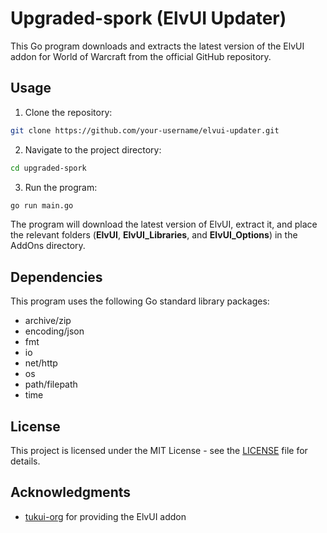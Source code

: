# Upgraded-spork (ElvUI Updater)

This Go program downloads and extracts the latest version of the ElvUI addon for World of Warcraft from the official GitHub repository.

## Usage

1. Clone the repository:

  ```bash
  git clone https://github.com/your-username/elvui-updater.git
  ```

2. Navigate to the project directory:

  ```bash
  cd upgraded-spork
  ```

3. Run the program:

  ```bash
  go run main.go
  ```

The program will download the latest version of ElvUI, extract it, and place the relevant folders (__ElvUI__, __ElvUI_Libraries__, and __ElvUI_Options__) in the AddOns directory.

## Dependencies

This program uses the following Go standard library packages:

  - archive/zip
  - encoding/json
  - fmt
  - io
  - net/http
  - os
  - path/filepath
  - time

## License

This project is licensed under the MIT License - see the [LICENSE](https://github.com/qqMelon/upgraded-spork/blob/trunk/LICENSE) file for details.

## Acknowledgments

  - [tukui-org](https://github.com/tukui-org) for providing the ElvUI addon
